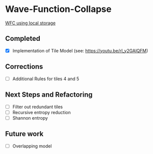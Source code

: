 # Wave-Function-Collapse

[WFC using local storage](https://editor.p5js.org/kfahn/full/iNUF-Lgdf)

## Completed
- [x] Implementation of Tile Model (see: https://youtu.be/rI_y2GAlQFM)

## Corrections
- [ ] Additional Rules for tiles 4 and 5

## Next Steps and Refactoring
- [ ] Filter out redundant tiles
- [ ] Recursive entropy reduction
- [ ] Shannon entropy

## Future work
- [ ] Overlapping model
